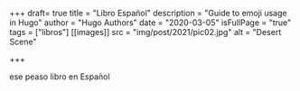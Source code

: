 +++
draft= true
title = "Libro Español"
description = "Guide to emoji usage in Hugo"
author = "Hugo Authors"
date = "2020-03-05"
isFullPage = "true"
tags = ["libros"]
[[images]]
  src = "img/post/2021/pic02.jpg"
  alt = "Desert Scene"
  
+++

ese peaso libro en Español